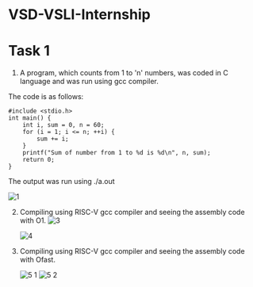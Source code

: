 # VSD-VSLI-Internship   
# Task 1   
1. A program, which counts from 1 to 'n' numbers, was coded in C language and was run using gcc compiler.

The code is as follows:
```
#include <stdio.h>
int main() {
    int i, sum = 0, n = 60;
    for (i = 1; i <= n; ++i) {
        sum += i;
    }
    printf("Sum of number from 1 to %d is %d\n", n, sum);
    return 0;
}
```

  The output was run using ./a.out

  ![1](https://github.com/user-attachments/assets/b9d66816-3355-4c27-9482-b0289abb2130)


2. Compiling using RISC-V gcc compiler and seeing the assembly code with O1.
    ![3](https://github.com/user-attachments/assets/be00753b-81fb-45fa-8980-6e46c1e5f026)

   ![4](https://github.com/user-attachments/assets/bf320e7e-6df6-43b2-9f4d-65f1ea0617d5)

    
3. Compiling using RISC-V gcc compiler and seeing the assembly code with Ofast.

   
    ![5 1](https://github.com/user-attachments/assets/88b7dd3e-ed59-48b6-85aa-3c09ec178233)
    ![5 2](https://github.com/user-attachments/assets/367d3f80-8321-4c6a-9a56-a39da75d3e46)
